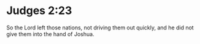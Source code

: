 # Judges 2:23

So the Lord left those nations, not driving them out quickly, and he did not give them into the hand of Joshua.
